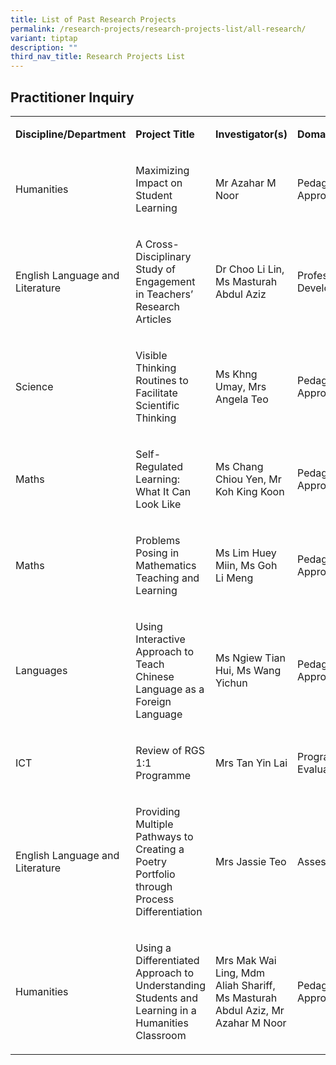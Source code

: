```yaml
---
title: List of Past Research Projects
permalink: /research-projects/research-projects-list/all-research/
variant: tiptap
description: ""
third_nav_title: Research Projects List
---
```

<h2>Practitioner Inquiry</h2><table><tbody><tr><td rowspan="1" colspan="1"><p><strong>Discipline/Department</strong></p></td><td rowspan="1" colspan="1"><p><strong>Project Title</strong></p></td><td rowspan="1" colspan="1"><p><strong>Investigator(s)</strong></p></td><td rowspan="1" colspan="1"><p><strong>Domain(s)</strong></p></td></tr><tr><td rowspan="1" colspan="1"><p>Humanities</p></td><td rowspan="1" colspan="1"><p>Maximizing Impact on Student Learning</p></td><td rowspan="1" colspan="1"><p>Mr Azahar M Noor</p></td><td rowspan="1" colspan="1"><p>Pedagogical Approach</p></td></tr><tr><td rowspan="1" colspan="1"><p>English Language and Literature</p></td><td rowspan="1" colspan="1"><p>A Cross-Disciplinary Study of Engagement in Teachers’ Research Articles</p></td><td rowspan="1" colspan="1"><p>Dr Choo Li Lin, Ms Masturah Abdul Aziz</p></td><td rowspan="1" colspan="1"><p>Professional Development</p></td></tr><tr><td rowspan="1" colspan="1"><p>Science</p></td><td rowspan="1" colspan="1"><p>Visible Thinking Routines to Facilitate Scientific Thinking</p></td><td rowspan="1" colspan="1"><p>Ms Khng Umay, Mrs Angela Teo</p></td><td rowspan="1" colspan="1"><p>Pedagogical Approach</p></td></tr><tr><td rowspan="1" colspan="1"><p>Maths</p></td><td rowspan="1" colspan="1"><p>Self-Regulated Learning: What It Can Look Like</p></td><td rowspan="1" colspan="1"><p>Ms Chang Chiou Yen, Mr Koh King Koon</p></td><td rowspan="1" colspan="1"><p>Pedagogical Approach</p></td></tr><tr><td rowspan="1" colspan="1"><p>Maths</p></td><td rowspan="1" colspan="1"><p>Problems Posing in Mathematics Teaching and Learning</p></td><td rowspan="1" colspan="1"><p>Ms Lim Huey Miin, Ms Goh Li Meng</p></td><td rowspan="1" colspan="1"><p>Pedagogical Approach</p></td></tr><tr><td rowspan="1" colspan="1"><p>Languages</p></td><td rowspan="1" colspan="1"><p>Using Interactive Approach to Teach Chinese Language as a Foreign Language</p></td><td rowspan="1" colspan="1"><p>Ms Ngiew Tian Hui, Ms Wang Yichun</p></td><td rowspan="1" colspan="1"><p>Pedagogical Approach</p></td></tr><tr><td rowspan="1" colspan="1"><p>ICT</p></td><td rowspan="1" colspan="1"><p>Review of RGS 1:1 Programme</p></td><td rowspan="1" colspan="1"><p>Mrs Tan Yin Lai</p></td><td rowspan="1" colspan="1"><p>Programme Evaluation</p></td></tr><tr><td rowspan="1" colspan="1"><p>English Language and Literature</p></td><td rowspan="1" colspan="1"><p>Providing Multiple Pathways to Creating a Poetry Portfolio through Process Differentiation</p></td><td rowspan="1" colspan="1"><p>Mrs Jassie Teo</p></td><td rowspan="1" colspan="1"><p>Assessment</p></td></tr><tr><td rowspan="1" colspan="1"><p>Humanities</p></td><td rowspan="1" colspan="1"><p>Using a Differentiated Approach to Understanding Students and Learning in a Humanities Classroom</p></td><td rowspan="1" colspan="1"><p>Mrs Mak Wai Ling, Mdm Aliah Shariff, Ms Masturah Abdul Aziz, Mr Azahar M Noor</p></td><td rowspan="1" colspan="1"><p>Pedagogical Approach</p></td></tr></tbody></table><p></p>